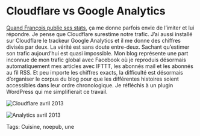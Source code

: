 # Cloudflare vs Google Analytics

[Quand François publie ses stats](http://www.tierslivre.net/spip/spip.php?article3521), ça me donne parfois envie de l’imiter et lui répondre. Je pense que Cloudflare surestime notre trafic. J’ai aussi installé sur Cloudflare le trackeur Google Analytics et il me donne des chiffres divisés par deux. La vérité est sans doute entre-deux. Sachant qu’estimer son trafic aujourd’hui est quasi impossible. Mon blog représente une part inconnue de mon trafic global avec Facebook où je reproduis désormais automatiquement mes articles avec IFTTT, les abonnés mail et les abonnés au fil RSS. Et peu importe les chiffres exacts, la difficulté est désormais d’organiser le corpus du blog pour que les différentes histoires soient accessibles dans leur ordre chronologique. Je réfléchis à un plugin WordPress qui me simplifierait ce travail.

![Cloudflare avril 2013](https://tcrouzet.com/images_tc/2013/05/cloudflare.png)

![Analytics avril 2013](https://tcrouzet.com/images_tc/2013/05/analytics.png)



Tags: Cuisine, noepub, une
